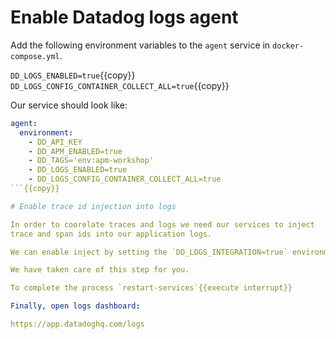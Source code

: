 # Enable Datadog logs agent

Add the following environment variables to the `agent` service in `docker-compose.yml`.

`DD_LOGS_ENABLED=true`{{copy}}
`DD_LOGS_CONFIG_CONTAINER_COLLECT_ALL=true`{{copy}}

Our service should look like:

```yaml
agent:
  environment:
    - DD_API_KEY
    - DD_APM_ENABLED=true
    - DD_TAGS='env:apm-workshop'
    - DD_LOGS_ENABLED=true
    - DD_LOGS_CONFIG_CONTAINER_COLLECT_ALL=true
```{{copy}}

# Enable trace id injection into logs

In order to coorelate traces and logs we need our services to inject
trace and span ids into our application logs.

We can enable inject by setting the `DD_LOGS_INTEGRATION=true` environment variable.

We have taken care of this step for you.

To complete the process `restart-services`{{execute interrupt}}

Finally, open logs dashboard:

https://app.datadoghq.com/logs

